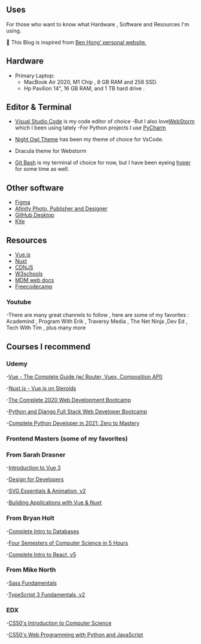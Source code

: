 ## Uses

For those who want to know what Hardware , Software and Resources I'm using.

<p class="mt-3">
🙏 This Blog is inspired from <a href="https://www.bencodezen.io/">Ben Hong' personal website.</a>
</p>

## Hardware

- Primary Laptop:
  - MacBook Air 2020, M1 Chip , 8 GB RAM and 256 SSD. 
  - Hp Pavilion 14", 16 GB RAM, and 1 TB hard drive .

## Editor & Terminal

  - [Visual Studio Code](https://code.visualstudio.com/) is my code editor of choice 
  -But I also love[WebStorm](https://www.jetbrains.com/webstorm/) which I been using lately
  -For Python projects I use [PyCharm](https://www.jetbrains.com/pycharm/)
  - [Night Owl Theme](https://github.com/sdras/night-owl-vscode-theme) has been my theme of choice for VsCode. 
  - Dracula theme for Webstorm
 
  - [Git Bash](https://git-scm.com/) is my terminal of choice for now, but I have been eyeing [hyper](https://hyper.is/) for some time as well.
  

## Other software 

- [Figma](https://www.figma.com/downloads/) 
- [Afinity Photo, Publisher and Designer](https://affinity.serif.com/en-gb/)
- [GitHub Desktop](https://desktop.github.com/)
- [Kite](https://www.kite.com/)

## Resources

- [Vue.js](https://v3.vuejs.org/)
- [Nuxt](https://nuxtjs.org/)
- [CDNJS](https://cdnjs.com/) 
- [W3schools](https://www.w3schools.com/) 
- [MDM web docs](https://developer.mozilla.org/en-US/)
- [Freecodecamp](https://www.freecodecamp.org/)

### Youtube 

-There are many great channels to follow , here are some of my favorites : Academind , Program With Erik , Traversy Media ,
The Net Ninja ,Dev Ed , Tech With Tim , plus many more



## Courses I recommend 

### Udemy

-[Vue - The Complete Guide (w/ Router, Vuex, Composition API)](https://www.udemy.com/course/vuejs-2-the-complete-guide/)

-[Nuxt.js - Vue.js on Steroids](https://www.udemy.com/course/nuxtjs-vuejs-on-steroids/)

-[The Complete 2020 Web Development Bootcamp](https://www.udemy.com/course/the-complete-web-development-bootcamp/)

-[Python and Django Full Stack Web Developer Bootcamp](https://www.udemy.com/course/python-and-django-full-stack-web-developer-bootcamp/)

-[Complete Python Developer in 2021: Zero to Mastery](https://www.udemy.com/course/complete-python-developer-zero-to-mastery/)

### Frontend Masters (some of my favorites)

### From Sarah Drasner

-[Introduction to Vue 3](https://frontendmasters.com/courses/vue-3/) 

-[Design for Developers](https://frontendmasters.com/courses/design-for-developers/)

-[SVG Essentials & Animation, v2](https://frontendmasters.com/courses/svg-essentials-animation/)

-[Building Applications with Vue & Nuxt](https://frontendmasters.com/courses/vue-nuxt-apps/)

### From Bryan Holt

-[Complete Intro to Databases](https://frontendmasters.com/courses/databases/)

-[Four Semesters of Computer Science in 5 Hours](https://frontendmasters.com/courses/computer-science/)

-[Complete Intro to React, v5](https://frontendmasters.com/courses/complete-react-v5/)

### From Mike North

-[Sass Fundamentals](https://frontendmasters.com/courses/sass/)

-[TypeScript 3 Fundamentals, v2](https://frontendmasters.com/courses/typescript-v2/)


### EDX

-[CS50's Introduction to Computer Science](https://courses.edx.org/courses/course-v1:HarvardX+CS50+X/course/)

-[CS50's Web Programming with Python and JavaScript](https://courses.edx.org/courses/course-v1:HarvardX+CS50W+Web/course/)
